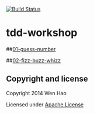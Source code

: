 [![Build Status](https://travis-ci.org/wenhao/tdd-workshop.svg)](https://travis-ci.org/wenhao/tdd-workshop)


tdd-workshop
============

##[01-guess-number](https://github.com/wenhao/tdd-workshop/blob/master/01-guess-number/README.md)


##[02-fizz-buzz-whizz](https://github.com/wenhao/tdd-workshop/blob/master/02-fizz-buzz-whizz/README.md)

## Copyright and license

Copyright 2014 Wen Hao

Licensed under [Apache License][1]

[1]: https://github.com/wenhao/tdd-workshop/blob/master/LICENSE